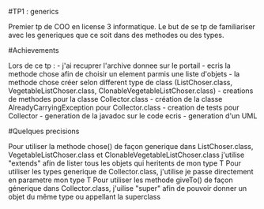 #TP1 : generics

Premier tp de COO en license 3 informatique. Le but de se tp de familiariser avec les generiques que ce soit dans des methodes ou des types.

#Achievements

Lors de ce tp :
    - j'ai recuprer l'archive donnee sur le portail
    - ecris la methode chose afin de choisir un element parmis une liste d'objets
    - la methode chose créer selon different type de class (ListChoser.class, VegetableListChoser.class, ClonableVegetableListChoser.class)
    - creations de methodes pour la classe Collector.class
    - création de la classe AlreadyCarryingException pour Collector.class
    - creation de tests pour Collector
    - generation de la javadoc sur le code ecris
    - generation d'un UML

#Quelques precisions

Pour utiliser la methode chose() de façon generique dans ListChoser.class, VegetableListChoser.class et ClonableVegetableListChoser.class
j'utilise "extends" afin de lister tous les objets qui heritents de mon type T
Pour utiliser les types generique de Collector.class, j'utilise je passe directement en parametre mon type T
Pour utiliser les methode giveTo() de façon génerique dans Collector.class, j'uilise "super" afin de pouvoir donner un objet du même type ou appellant la superclass


